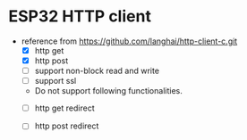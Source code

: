 # ESP32 HTTP client

- reference from https://github.com/langhai/http-client-c.git
  - [x] http get
  - [x] http post 
  - [ ] support non-block read and write
  - [ ] support ssl
  - Do not support following functionalities.
  - [ ] http get redirect
  - [ ] http post redirect

